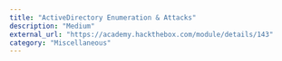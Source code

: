 ```yaml
---
title: "ActiveDirectory Enumeration & Attacks"
description: "Medium"
external_url: "https://academy.hackthebox.com/module/details/143"
category: "Miscellaneous"
---
```


